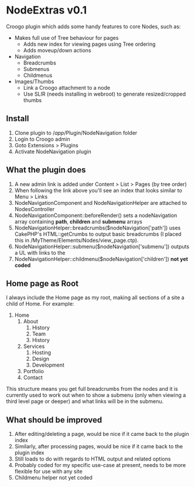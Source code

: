 # NodeExtras v0.1 #

Croogo plugin which adds some handy features to core Nodes, such as:

- Makes full use of Tree behaviour for pages
    - Adds new index for viewing pages using Tree ordering
    - Adds moveup/down actions
- Navigation
    - Breadcrumbs
    - Submenus
    - Childmenus
- Images/Thumbs
    - Link a Croogo attachment to a node
    - Use SLIR (needs installing in webroot) to generate resized/cropped thumbs

## Install ##
1. Clone plugin to /*app*/Plugin/NodeNavigation folder
2. Login to Croogo admin
3. Goto Extensions > Plugins
4. Activate NodeNavigation plugin

## What the plugin does ##
1. A new admin link is added under Content > List > Pages (by tree order)
2. When following the link above you'll see an index that looks similar to Menu > Links
3. NodeNavigationComponent and NodeNavigationHelper are attached to NodesController
4. NodeNavigationComponent::beforeRender() sets a nodeNavigation array containing __path__, __children__ and __submenu__ arrays
5. NodeNavigationHelper::breadcrumbs($nodeNavigation['path']) uses CakePHP's HTML::getCrumbs to output basic breadcrumbs (I placed this in /MyTheme/Elements/Nodes/view_page.ctp).
6. NodeNavigationHelper::submenu($nodeNavigation['submenu']) outputs a UL with links to the 
7. NodeNavigationHelper::childmenu($nodeNavigation['children']) __not yet coded__

## Home page as Root ##
I always include the Home page as my root, making all sections of a site a child of Home.  For example:

1. Home
    1. About
        1. History
        1. Team
        1. History
    1. Services
        1. Hosting
        1. Design
        1. Development
    2. Portfolio
    3. Contact

This structure means you get full breadcrumbs from the nodes and it is currently used to work out when to show a submenu (only when viewing a third level page or deeper) and what links will be in the submenu.

## What should be improved ##
1. After editing/deleting a page, would be nice if it came back to the plugin index
2. Similarly, after processing pages, would be nice if it came back to the plugin index
3. Still loads to do with regards to HTML output and related options
4. Probably coded for my specific use-case at present, needs to be more flexible for use with any site
5. Childmenu helper not yet coded